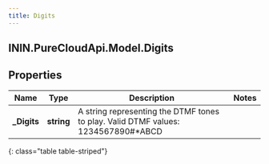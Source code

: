 ```yaml
---
title: Digits
---
```

## ININ.PureCloudApi.Model.Digits

## Properties

|Name | Type | Description | Notes|
|------------ | ------------- | ------------- | -------------|
| **_Digits** | **string** | A string representing the DTMF tones to play. Valid DTMF values: 1234567890#*ABCD | |
{: class="table table-striped"}


